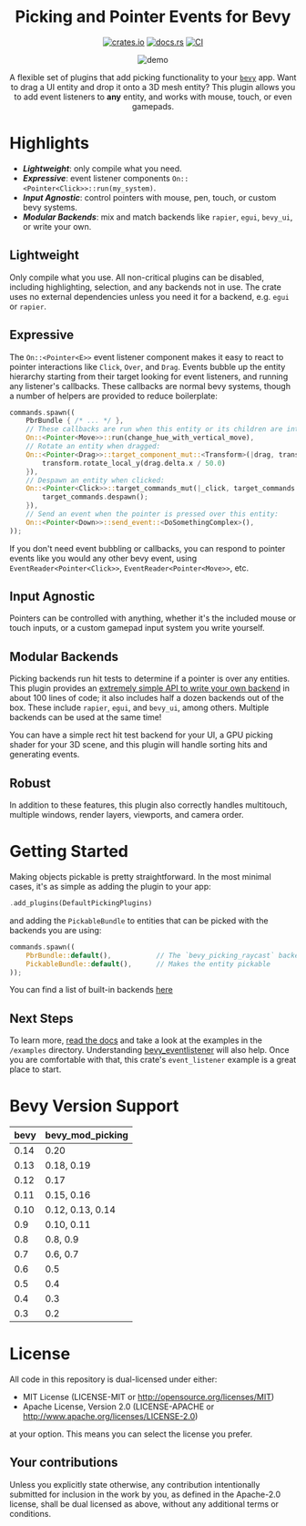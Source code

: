 <div align="center">

# Picking and Pointer Events for Bevy

[![crates.io](https://img.shields.io/crates/v/bevy_mod_picking)](https://crates.io/crates/bevy_mod_picking)
[![docs.rs](https://docs.rs/bevy_mod_picking/badge.svg)](https://docs.rs/bevy_mod_picking)
[![CI](https://github.com/aevyrie/bevy_mod_picking/actions/workflows/rust.yml/badge.svg?branch=main)](https://github.com/aevyrie/bevy_mod_picking/actions?query=workflow%3A%22CI%22+branch%3Amain)

![demo](https://user-images.githubusercontent.com/2632925/235874600-de0c7720-6775-42e1-8650-41ee8ac68d1b.gif)

A flexible set of plugins that add picking functionality to your [`bevy`](https://github.com/bevyengine/bevy) app. Want to drag a UI
entity and drop it onto a 3D mesh entity? This plugin allows you to add event listeners to **any**
entity, and works with mouse, touch, or even gamepads.

</div>

# Highlights

- ***Lightweight***: only compile what you need.
- ***Expressive***: event listener components `On::<Pointer<Click>>::run(my_system)`.
- ***Input Agnostic***: control pointers with mouse, pen, touch, or custom bevy systems.
- ***Modular Backends***: mix and match backends like `rapier`, `egui`, `bevy_ui`, or write your own.

## Lightweight

Only compile what you use. All non-critical plugins can be disabled, including highlighting,
selection, and any backends not in use. The crate uses no external dependencies unless you need it
for a backend, e.g. `egui` or `rapier`.

## Expressive

The `On::<Pointer<E>>` event listener component makes it easy to react to pointer interactions like
`Click`, `Over`, and `Drag`. Events bubble up the entity hierarchy starting from their target
looking for event listeners, and running any listener's callbacks. These callbacks are normal bevy
systems, though a number of helpers are provided to reduce boilerplate:

```rs
commands.spawn((
    PbrBundle { /* ... */ },
    // These callbacks are run when this entity or its children are interacted with.
    On::<Pointer<Move>>::run(change_hue_with_vertical_move),
    // Rotate an entity when dragged:
    On::<Pointer<Drag>>::target_component_mut::<Transform>(|drag, transform| {
        transform.rotate_local_y(drag.delta.x / 50.0)
    }),
    // Despawn an entity when clicked:
    On::<Pointer<Click>>::target_commands_mut(|_click, target_commands| {
        target_commands.despawn();
    }),
    // Send an event when the pointer is pressed over this entity:
    On::<Pointer<Down>>::send_event::<DoSomethingComplex>(),
));
```

If you don't need event bubbling or callbacks, you can respond to pointer events like you would any
other bevy event, using `EventReader<Pointer<Click>>`, `EventReader<Pointer<Move>>`, etc.

## Input Agnostic

Pointers can be controlled with anything, whether it's the included mouse or touch inputs, or a
custom gamepad input system you write yourself.

## Modular Backends

Picking backends run hit tests to determine if a pointer is over any entities. This plugin provides
an [extremely simple API to write your own backend](crates/bevy_picking_core/src/backend.rs) in
about 100 lines of code; it also includes half a dozen backends out of the box. These include
`rapier`, `egui`, and `bevy_ui`, among others. Multiple backends can be used at the same time! 

You can have a simple rect hit test backend for your UI, a GPU picking shader for your 3D scene, and
this plugin will handle sorting hits and generating events.

## Robust

In addition to these features, this plugin also correctly handles multitouch, multiple windows,
render layers, viewports, and camera order.

# Getting Started

Making objects pickable is pretty straightforward. In the most minimal cases, it's as simple as adding the plugin to your app:

```rs
.add_plugins(DefaultPickingPlugins)
```

and adding the `PickableBundle` to entities that can be picked with the backends you are using:

```rs
commands.spawn((
    PbrBundle::default(),           // The `bevy_picking_raycast` backend works with meshes
    PickableBundle::default(),      // Makes the entity pickable
));
```

You can find a list of built-in backends [here](https://docs.rs/bevy_mod_picking/latest/bevy_mod_picking/backends/index.html)

## Next Steps

To learn more, [read the docs](https://docs.rs/bevy_mod_picking/latest/bevy_mod_picking/) and take a look at the examples in the `/examples` directory. Understanding [bevy_eventlistener](https://github.com/aevyrie/bevy_eventlistener) will also help. Once you are comfortable with that, this crate's `event_listener` example is a great place to start.

# Bevy Version Support

| bevy | bevy_mod_picking |
| ---- | ---------------- |
| 0.14 | 0.20             |
| 0.13 | 0.18, 0.19       |
| 0.12 | 0.17             |
| 0.11 | 0.15, 0.16       |
| 0.10 | 0.12, 0.13, 0.14 |
| 0.9  | 0.10, 0.11       |
| 0.8  | 0.8, 0.9         |
| 0.7  | 0.6, 0.7         |
| 0.6  | 0.5              |
| 0.5  | 0.4              |
| 0.4  | 0.3              |
| 0.3  | 0.2              |

# License

All code in this repository is dual-licensed under either:

- MIT License (LICENSE-MIT or http://opensource.org/licenses/MIT)
- Apache License, Version 2.0 (LICENSE-APACHE or http://www.apache.org/licenses/LICENSE-2.0)

at your option. This means you can select the license you prefer.

## Your contributions
Unless you explicitly state otherwise, any contribution intentionally submitted for inclusion in the work by you, as defined in the Apache-2.0 license, shall be dual licensed as above, without any additional terms or conditions.

